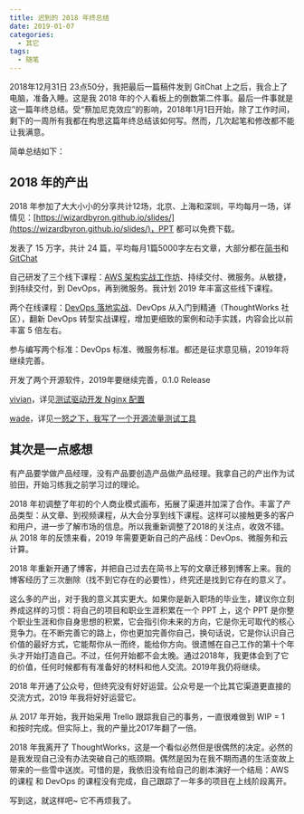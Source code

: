 ```yaml
---
title: 迟到的 2018 年终总结
date: 2019-01-07
categories: 
  - 其它
tags:
  - 随笔
---
```


2018年12月31日 23点50分，我把最后一篇稿件发到 GitChat 上之后，我合上了电脑，准备入睡。这是我 2018 年的个人看板上的倒数第二件事。最后一件事就是这一篇年终总结。受“蔡加尼克效应”的影响，2018年1月1日开始，除了工作时间，剩下的一周所有我都在构思这篇年终总结该如何写。然而，几次起笔和修改都不能让我满意。

简单总结如下：

## 2018 年的产出

2018 年参加了大大小小的分享共计12场，北京、上海和深圳，平均每月一场，详情见：[https://wizardbyron.github.io/slides/](https://wizardbyron.github.io/slides/)，PPT 都可以免费下载。

发表了 15 万字，共计 24 篇，平均每月1篇5000字左右文章，大部分都在[简书](https://www.jianshu.com/u/66fea2f123be)和 [GitChat](https://gitbook.cn/gitchat/author/58397910a8f7f84532595b98)

自己研发了三个线下课程：[AWS 架构实战工作坊](https://wizardbyron.github.io/workshops/)、持续交付、微服务。从敏捷，到持续交付，到 DevOps，再到微服务。我计划 2019 年丰富这些线下课程。

两个在线课程：[DevOps 落地实战](https://gitbook.cn/gitchat/column/5a79594e74fabe0f179f3e8b)、DevOps 从入门到精通（ThoughtWorks 社区），翻新 DevOps 转型实战课程，增加更细致的案例和动手实践，内容会比以前丰富 5 倍左右。

参与编写两个标准：DevOps 标准、微服务标准。都还是征求意见稿，2019年将继续完善。

开发了两个开源软件，2019年要继续完善，0.1.0 Release

[vivian](https://github.com/wizardbyron/vivian)，详见[测试驱动开发 Nginx 配置](/blogs/2018-06-12-tdd-in-nginx)

[wade](https://github.com/wizardbyron/vivian)，详见[一怒之下，我写了一个开源流量测试工具](/blogs/2018-07-07-why-do-I-write-wade)

## 其次是一点感想

有产品要学做产品经理，没有产品要创造产品做产品经理。我拿自己的产出作为试验田，开始习练我之前学习过的理论。

2018 年初调整了年初的个人商业模式画布，拓展了渠道并加深了合作。丰富了产品类型：从文章、到视频课程，从大会分享到线下课程。这样可以接触更多的客户和用户，进一步了解市场的信息。所以我重新调整了2018的关注点，收效不错。从 2018 年的反馈来看，2019 年需要更新自己的产品线：DevOps、微服务和云计算。

2018 年重新开通了博客，并把自己过去在简书上写的文章迁移到博客上来。我的博客经历了三次删除（找不到它存在的必要性），终究还是找到它存在的意义了。

这么多的产出，对于我的意义其实更大。如果你是新入职场的毕业生，建议你立刻养成这样的习惯：将自己的项目和职业生涯积累在一个 PPT 上，这个 PPT 是你整个职业生涯和你自身思想的积累，它会指引你未来的方向，它是你无可取代的核心竞争力。在不断完善它的路上，你也更加完善你自己，换句话说，它是你认识自己价值的最好方式，它能帮你从一而终，能给你方向。很遗憾在自己工作的第十个年头才开始打造自己。不过，任何开始都不会太晚。通过2018年，我更体会到了它的价值，任何时候都有有准备好的材料和他人交流。2019年我仍将继续。

2018 年开通了公众号，但终究没有好好运营。公众号是一个比其它渠道更直接的交流方式，2019 年我将好好运营它。

从 2017 年开始，我开始采用 Trello 跟踪我自己的事务，一直很难做到 WIP = 1 和按时完成。但实际上，我的产量比2017年翻了一倍。

2018 年我离开了 ThoughtWorks，这是一个看似必然但是很偶然的决定。必然的是我发现自己没有办法突破自己的瓶颈期。偶然是因为在我不期而遇的生活变故上带来的一些雪中送炭。可惜的是，我依旧没有给自己的剧本演好一个结局：AWS 的课程 和 DevOps 的课程没有完成，自己跟踪了一年多的项目在上线阶段离开。

写到这，就这样吧~ 它不再烦我了。
